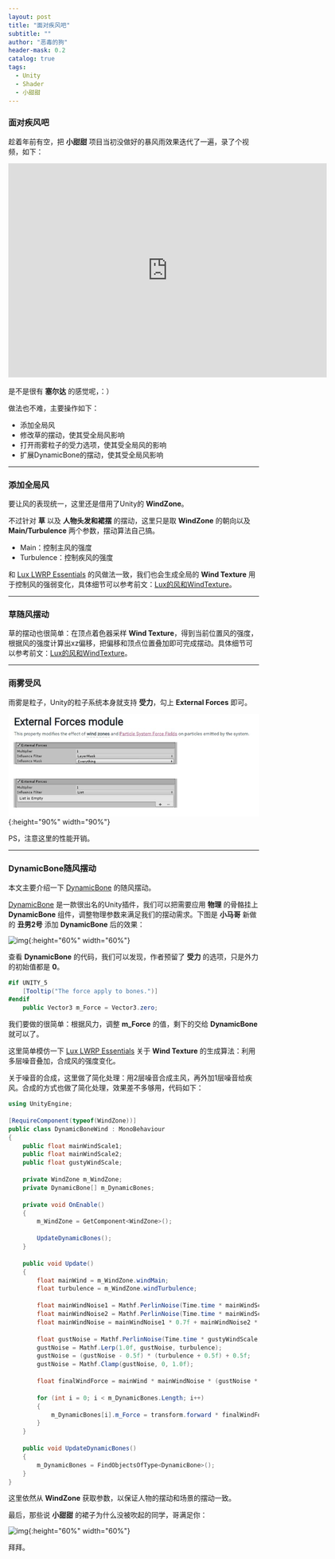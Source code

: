```yaml
---
layout: post
title: "面对疾风吧"
subtitle: ""
author: "恶毒的狗"
header-mask: 0.2
catalog: true
tags:
  - Unity
  - Shader
  - 小甜甜
---
```


### 面对疾风吧

趁着年前有空，把 **小甜甜** 项目当初没做好的暴风雨效果迭代了一遍，录了个视频，如下：

<iframe src="https://player.bilibili.com/player.html?aid=81329772&cid=139188512&page=1" scrolling="no" border="0" frameborder="no" framespacing="0" width="640" height="430" allowfullscreen="true"> </iframe>

是不是很有 **塞尔达** 的感觉呢，：）

做法也不难，主要操作如下：

+ 添加全局风
+ 修改草的摆动，使其受全局风影响
+ 打开雨雾粒子的受力选项，使其受全局风的影响
+ 扩展DynamicBone的摆动，使其受全局风影响

---

### 添加全局风

要让风的表现统一，这里还是借用了Unity的 **WindZone**。

不过针对 **草** 以及 **人物头发和裙摆** 的摆动，这里只是取 **WindZone** 的朝向以及 **Main/Turbulence** 两个参数，摆动算法自己搞。

+ Main：控制主风的强度
+ Turbulence：控制疾风的强度

和 [Lux LWRP Essentials](https://assetstore.unity.com/packages/vfx/shaders/lux-lwrp-essentials-150355?aid=1101l85Tr) 的风做法一致，我们也会生成全局的 **Wind Texture** 用于控制风的强弱变化，具体细节可以参考前文：[Lux的风和WindTexture](https://baddogzz.github.io/2019/12/06/Lux-Wind-Texture/)。

---

### 草随风摆动

草的摆动也很简单：在顶点着色器采样 **Wind Texture**，得到当前位置风的强度，根据风的强度计算出xz偏移，把偏移和顶点位置叠加即可完成摆动。具体细节可以参考前文：[Lux的风和WindTexture](https://baddogzz.github.io/2019/12/06/Lux-Wind-Texture/)。

---

### 雨雾受风

雨雾是粒子，Unity的粒子系统本身就支持 **受力**，勾上 **External Forces** 即可。

![img](/img/global-wind/screenshot1.jpg){:height="90%" width="90%"} 

PS，注意这里的性能开销。

---

### DynamicBone随风摆动

本文主要介绍一下 [DynamicBone](https://assetstore.unity.com/packages/tools/animation/dynamic-bone-16743?aid=1101l85Tr) 的随风摆动。

[DynamicBone](https://assetstore.unity.com/packages/tools/animation/dynamic-bone-16743?aid=1101l85Tr) 是一款很出名的Unity插件，我们可以把需要应用 **物理** 的骨骼挂上 **DynamicBone** 组件，调整物理参数来满足我们的摆动需求。下图是 **小马哥** 新做的 **丑男2号** 添加 **DynamicBone** 后的效果：
 
![img](/img/global-wind/screenshot2.gif){:height="60%" width="60%"} 

查看 **DynamicBone** 的代码，我们可以发现，作者预留了 **受力** 的选项，只是外力的初始值都是 **0**。

```csharp
#if UNITY_5
    [Tooltip("The force apply to bones.")]
#endif
    public Vector3 m_Force = Vector3.zero;
```

我们要做的很简单：根据风力，调整 **m_Force** 的值，剩下的交给 **DynamicBone** 就可以了。

这里简单模仿一下 [Lux LWRP Essentials](https://assetstore.unity.com/packages/vfx/shaders/lux-lwrp-essentials-150355?aid=1101l85Tr) 关于 **Wind Texture** 的生成算法：利用多层噪音叠加，合成风的强度变化。

关于噪音的合成，这里做了简化处理：用2层噪音合成主风，再外加1层噪音给疾风。合成的方式也做了简化处理，效果差不多够用，代码如下：

```csharp
using UnityEngine;

[RequireComponent(typeof(WindZone))]
public class DynamicBoneWind : MonoBehaviour
{
    public float mainWindScale1;
    public float mainWindScale2;
    public float gustyWindScale;

    private WindZone m_WindZone;
    private DynamicBone[] m_DynamicBones;

    private void OnEnable()
    {
        m_WindZone = GetComponent<WindZone>();

        UpdateDynamicBones();
    }

    public void Update()
    {
        float mainWind = m_WindZone.windMain;
        float turbulence = m_WindZone.windTurbulence;

        float mainWindNoise1 = Mathf.PerlinNoise(Time.time * mainWindScale1, 0);
        float mainWindNoise2 = Mathf.PerlinNoise(Time.time * mainWindScale2, 0);
        float mainWindNoise = mainWindNoise1 * 0.7f + mainWindNoise2 * 0.3f;

        float gustNoise = Mathf.PerlinNoise(Time.time * gustyWindScale, 0);
        gustNoise = Mathf.Lerp(1.0f, gustNoise, turbulence);
        gustNoise = (gustNoise - 0.5f) * (turbulence + 0.5f) + 0.5f;
        gustNoise = Mathf.Clamp(gustNoise, 0, 1.0f);

        float finalWindForce = mainWind * mainWindNoise * (gustNoise * 2 - 0.243f);

        for (int i = 0; i < m_DynamicBones.Length; i++)
        {
            m_DynamicBones[i].m_Force = transform.forward * finalWindForce;
        }
    }

    public void UpdateDynamicBones()
    {
        m_DynamicBones = FindObjectsOfType<DynamicBone>();
    }
}
```

这里依然从 **WindZone** 获取参数，以保证人物的摆动和场景的摆动一致。

最后，那些说 **小甜甜** 的裙子为什么没被吹起的同学，哥满足你：

![img](/img/global-wind/screenshot3.gif){:height="60%" width="60%"} 

拜拜。






